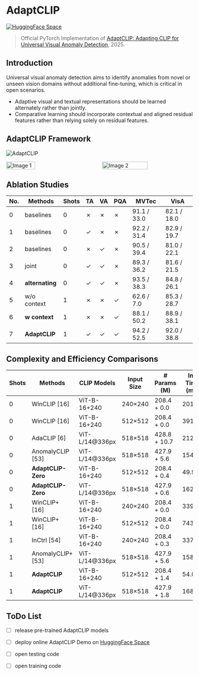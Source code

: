 
# AdaptCLIP

[![HuggingFace Space](https://img.shields.io/badge/🤗-HuggingFace%20Space-cyan.svg)](https://huggingface.co/spaces/csgaobb/AdaptCLIP)

> Official PyTorch Implementation of [AdaptCLIP: Adapting CLIP for Universal Visual Anomaly Detection](https://www.arxiv.org/pdf/2505.09926), 2025.



## Introduction 
Universal visual anomaly detection aims to identify anomalies from novel or unseen vision domains without additional fine-tuning, which is critical in open scenarios. 

- Adaptive visual and textual representations should be learned alternately rather than jointly.
- Comparative learning should incorporate contextual and aligned residual features rather than relying solely on residual features.

## AdaptCLIP Framework

![AdaptCLIP](https://arxiv.org/html/2505.09926v2/x2.png)

<div style="display: flex; justify-content: space-between;">
  <img src="https://arxiv.org/html/2505.09926v2/extracted/6447805/figures/AdaptCLIP-PSCode.png" alt="Image 1" style="width: 40%;"  />
  &nbsp;&nbsp;&nbsp;&nbsp;&nbsp;&nbsp;&nbsp;&nbsp;&nbsp;&nbsp;&nbsp;&nbsp;&nbsp;&nbsp;&nbsp;&nbsp; <!-- 插入 6 个空格 -->
  <img src="https://arxiv.org/html/2505.09926v2/x1.png" alt="Image 2" style="width: 50%;"  />
</div>


## Ablation Studies

| No. | Methods      | Shots | TA    | VA    | PQA         | MVTec         | VisA         |
|-----|--------------|-------|-------|-------|-------------|---------------|--------------|
| 0   | baselines    | 0     | ✗     | ✗     | ✗           | 91.1 / 33.0   | 82.1 / 18.0  |
| 1   | baselines    | 0     | ✓     | ✗     | ✗           | 92.2 / 31.4   | 82.9 / 19.7  |           
| 2   | baselines    | 0     | ✗     | ✓     | ✗           | 90.5 / 39.4   | 81.0 / 22.1  |
| 3   | joint        | 0     | ✓     | ✓     | ✗           | 89.3 / 36.2   | 81.6 / 21.5  |
| 4   | **alternating**  | 0     | ✓     | ✓     | ✗           | 93.5 / 38.3   | 84.8 / 26.1  |
| 5   | w/o context  | 1     | ✗     | ✗     | ✓           | 62.6 / 7.0    | 85.3 / 28.7  |
| 6   | **w context**    | 1     | ✗     | ✗     | ✓           | 88.1 / 50.2   | 88.9 / 38.1  |
| 7   | **AdaptCLIP**    | 1     | ✓     | ✓     | ✓           | 94.2 / 52.5   | 92.0 / 38.8  |

## Complexity and Efficiency Comparisons
| Shots | Methods              | CLIP Models         | Input Size    | # Params (M)       | Inf. Time (ms) |
|-------|----------------------|---------------------|---------------|--------------------|----------------|
| 0     | WinCLIP [16]         | ViT-B-16+240        | 240×240       | 208.4 + 0.0        | 201.3          |
| 0     | WinCLIP [16]         | ViT-B-16+240        | 512×512       | 208.4 + 0.0        | 3912.6         |
| 0     | AdaCLIP [6]          | ViT-L/14@336px      | 518×518       | 428.8 + 10.7       | 212.0          |
| 0     | AnomalyCLIP [53]     | ViT-L/14@336px      | 518×518       | 427.9 + 5.6        | 154.9          |
| 0     | **AdaptCLIP-Zero**       | ViT-B-16+240        | 512×512       | 208.4 + 0.4        | 49.9           |
| 0     | **AdaptCLIP-Zero**       | ViT-L/14@336px      | 518×518       | 427.9 + 0.6        | 162.2          | 
| 1     | WinCLIP+ [16]        | ViT-B-16+240        | 240×240       | 208.4 + 0.0        | 339.5          |
| 1     | WinCLIP+ [16]        | ViT-B-16+240        | 512×512       | 208.4 + 0.0        | 7434.9         |
| 1     | InCtrl [54]          | ViT-B-16+240        | 240×240       | 208.4 + 0.3        | 337.0          |
| 1     | AnomalyCLIP+ [53]    | ViT-L/14@336px      | 518×518       | 427.9 + 5.6        | 158.6          |
| 1     | **AdaptCLIP**            | ViT-B-16+240        | 512×512       | 208.4 + 1.4        | 54.0           |
| 1     | **AdaptCLIP**            | ViT-L/14@336px      | 518×518       | 427.9 + 1.8        | 168.2          |


## ToDo List
- [ ] release pre-trained AdaptCLIP models
- [ ] deploy online AdaptCLIP Demo on [HuggingFace Space](https://huggingface.co/spaces/csgaobb/AdaptCLIP)
- [ ] open testing code
- [ ] open training code




